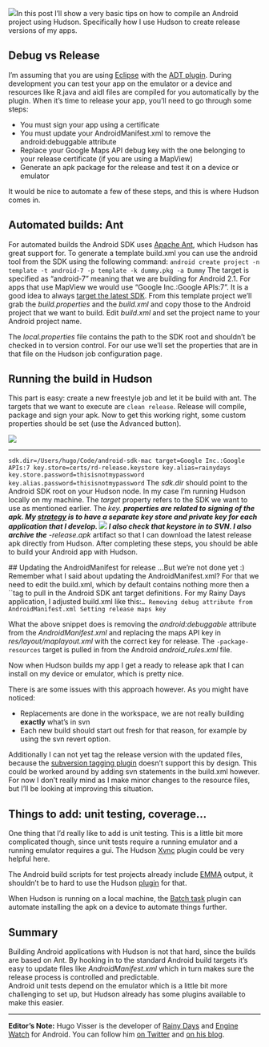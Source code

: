 ![](/sites/default/files/hvisser_android_project.png)In this post I’ll show a very basic tips on how to compile an Android project using Hudson. Specifically how I use Hudson to create release versions of my apps.

## Debug vs Release

I’m assuming that you are using <a href="http://en.wikipedia.org/wiki/Eclipse%20%28software%29" id="aptureLink_s44SkgAX9H">Eclipse</a> with the <a href="http://developer.android.com/guide/developing/tools/adt.html" id="aptureLink_MtfIHO5Nxu">ADT plugin</a>. During development you can test your app on the emulator or a device and resources like R.java and aidl files are compiled for you automatically by the plugin. When it’s time to release your app, you’ll need to go through some steps:

- You must sign your app using a certificate
- You must update your AndroidManifest.xml to remove the android:debuggable attribute
- Replace your Google Maps API debug key with the one belonging to your release certificate (if you are using a MapView)
- Generate an apk package for the release and test it on a device or emulator

It would be nice to automate a few of these steps, and this is where Hudson comes in.

## Automated builds: Ant

For automated builds the Android SDK uses <a href="http://en.wikipedia.org/wiki/Apache%20Ant" id="aptureLink_THdW39aNW6">Apache Ant</a>, which Hudson has great support for. To generate a template build.xml you can use the android tool from the SDK using the following command: `android create project -n template -t android-7 -p template -k dummy.pkg -a Dummy` The target is specified as “android-7” meaning that we are building for Android 2.1. For apps that use MapView we would use “Google Inc.:Google APIs:7”. It is a good idea to always [target the latest SDK](http://d.android.com/guide/practices/screens_support.html#strategies). From this template project we’ll grab the _build.properties_ and the _build.xml_ and copy those to the Android project that we want to build. Edit _build.xml_ and set the project name to your Android project name.

The _local.properties_ file contains the path to the SDK root and shouldn’t be checked in to version control. For our use we’ll set the properties that are in that file on the Hudson job configuration page.

## Running the build in Hudson

This part is easy: create a new freestyle job and let it be build with ant. The targets that we want to execute are `clean release`. Release will compile, package and sign your apk. Now to get this working right, some custom properties should be set (use the Advanced button).

![](/sites/default/files/hvisser_android_properties.png)

---

`sdk.dir=/Users/hugo/Code/android-sdk-mac target=Google Inc.:Google APIs:7 key.store=certs/rd-release.keystore key.alias=rainydays key.store.password=thisisnotmypassword key.alias.password=thisisnotmypassword` The _sdk.dir_ should point to the Android SDK root on your Hudson node. In my case I’m running Hudson locally on my machine. The _target_ property refers to the SDK we want to use as mentioned earlier. The _key. **properties are related to signing of the apk. My [strategy](http://d.android.com/guide/publishing/app-signing.html#strategies) is to have a separate key store and private key for each application that I develop. ![](/sites/default/files/hvisser_android_archive.png) I also check that keystore in to SVN. I also archive the** -release.apk_ artifact so that I can download the latest release apk directly from Hudson. After completing these steps, you should be able to build your Android app with Hudson.

\#\# Updating the AndroidManifest for release …But we’re not done yet :) Remember what I said about updating the AndroidManifest.xml? For that we need to edit the build.xml, which by default contains nothing more then a ``tag to pull in the Android SDK ant target definitions. For my Rainy Days application, I adjusted build.xml like this:` … Removing debug attribute from AndroidManifest.xml Setting release maps key `

What the above snippet does is removing the _android:debuggable_ attribute from the _AndroidManifest.xml_ and replacing the maps API key in _res/layout/maplayout.xml_ with the correct key for release. The `-package-resources` target is pulled in from the Android _android_rules.xml_ file.

Now when Hudson builds my app I get a ready to release apk that I can install on my device or emulator, which is pretty nice.

There is are some issues with this approach however. As you might have noticed:

- Replacements are done in the workspace, we are not really building **exactly** what’s in svn
- Each new build should start out fresh for that reason, for example by using the svn revert option.

Additionally I can not yet tag the release version with the updated files, because the [subversion tagging plugin](http://wiki.hudson-ci.org/display/HUDSON/Subversion+Tagging+Plugin) doesn’t support this by design. This could be worked around by adding svn statements in the build.xml however. For now I don’t really mind as I make minor changes to the resource files, but I’ll be looking at improving this situation.

## Things to add: unit testing, coverage…

One thing that I’d really like to add is unit testing. This is a little bit more complicated though, since unit tests require a running emulator and a running emulator requires a gui. The Hudson [Xvnc](http://wiki.hudson-ci.org/display/HUDSON/Xvnc+Plugin) plugin could be very helpful here.

The Android build scripts for test projects already include [EMMA](http://emma.sourceforge.net/) output, it shouldn’t be to hard to use the Hudson [plugin](http://wiki.hudson-ci.org/display/HUDSON/Emma+Plugin) for that.

When Hudson is running on a local machine, the [Batch task](http://wiki.hudson-ci.org/display/HUDSON/Batch+Task+Plugin) plugin can automate installing the apk on a device to automate things further.

## Summary

Building Android applications with Hudson is not that hard, since the builds are based on Ant. By hooking in to the standard Android build targets it’s easy to update files like _AndroidManifest.xml_ which in turn makes sure the release process is controlled and predictable.  
Android unit tests depend on the emulator which is a little bit more challenging to set up, but Hudson already has some plugins available to make this easier.

---

**Editor’s Note:** Hugo Visser is the developer of [Rainy Days](http://code.neenbedankt.com/my-first-published-android-app-rainy-days) and [Engine Watch](http://code.neenbedankt.com/monitor-your-app-engine-application-from-your) for Android. You can follow him [on Twitter](http://twitter.com/botteaap) and [on his blog](http://code.neenbedankt.com).
